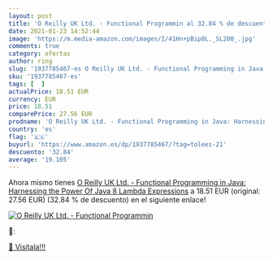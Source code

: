 ```yaml
---
layout: post
title: 'O Reilly UK Ltd. - Functional Programmin al 32.84 % de descuento'
date: 2021-01-23 14:52:44
image: 'https://m.media-amazon.com/images/I/41Hn+pBip8L._SL200_.jpg'
comments: true
category: ofertas
author: ring
slug: '1937785467-es O Reilly UK Ltd. - Functional Programming in Java:...'
sku: '1937785467-es'
tags: [  ]
actualPrice: 18.51 EUR
currency: EUR
price: 18.51
comparePrice: 27.56 EUR
prodname: 'O Reilly UK Ltd. - Functional Programming in Java: Harnessing the Power Of Java 8 Lambda Expressions'
country: 'es'
flag: '🇪🇸'
buyurl: 'https://www.amazon.es/dp/1937785467/?tag=tolees-21'
descuento: '32.84'
average: '19.105'
---
```


Ahora mismo tienes [O Reilly UK Ltd. - Functional Programming in Java: Harnessing the Power Of Java 8 Lambda Expressions](https://www.amazon.es/dp/1937785467/?tag=tolees-21) a 18.51 EUR (original: 27.56 EUR) (32.84 %  de descuento) en el siguiente enlace!

[![O Reilly UK Ltd. - Functional Programmin](https://m.media-amazon.com/images/I/41Hn+pBip8L._SL200_.jpg)](https://www.amazon.es/dp/1937785467/?tag=tolees-21)

🔎:


[🛒 Visítala!!!](https://www.amazon.es/dp/1937785467/?tag=tolees-21)
